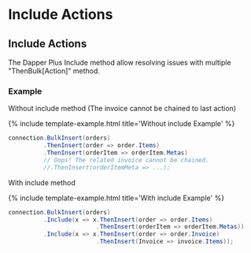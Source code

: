 # Include Actions

## Include Actions

The Dapper Plus Include method allow resolving issues with multiple "ThenBulk[Action]" method.

### Example

Without include method (The invoice cannot be chained to last action)

{% include template-example.html title='Without include Example' %} 
```csharp
connection.BulkInsert(orders)
          .ThenInsert(order => order.Items)
          .ThenInsert(orderItem => orderItem.Metas)	  
          // Oops! The related invoice cannot be chained.
          //.ThenInsert(orderItemMeta => ...);
```

With include method

{% include template-example.html title='With include Example' %} 
```csharp
connection.BulkInsert(orders)
          .Include(x => x.ThenInsert(order => order.Items)
                         .ThenInsert(orderItem => orderItem.Metas))
          .Include(x => x.ThenInsert(order => order.Invoice)
                         .ThenInsert(Invoice => invoice.Items));
```